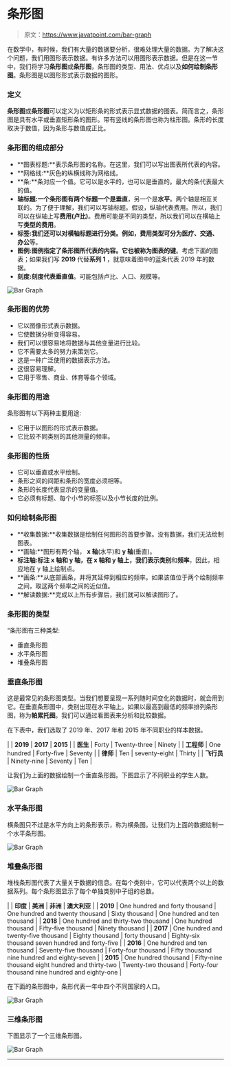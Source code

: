 # 条形图

> 原文：<https://www.javatpoint.com/bar-graph>

在数学中，有时候，我们有大量的数据要分析，很难处理大量的数据。为了解决这个问题，我们用图形表示数据。有许多方法可以用图形表示数据。但是在这一节中，我们将学习**条形图**或**条形图**，条形图的类型、用法、优点以及**如何绘制条形图**。条形图是以图形形式表示数据的图形。

### 定义

**条形图**或**条形图**可以定义为以矩形条的形式表示显式数据的图表。简而言之，条形图是具有水平或垂直矩形条的图形。带有竖线的条形图也称为柱形图。条形的长度取决于数值，因为条形与数值成正比。

### 条形图的组成部分

*   **图表标题:**表示条形图的名称。在这里，我们可以写出图表所代表的内容。
*   **网格线:**灰色的纵横线称为网格线。
*   **条:**条对应一个值。它可以是水平的，也可以是垂直的。最大的条代表最大的值。
*   **轴标题:**一个条形图有两个标题一个是**垂直**，另一个是**水平**。两个轴是相互关联的。为了便于理解，我们可以写轴标题。假设，纵轴代表费用。所以，我们可以在纵轴上写**费用(卢比)**。费用可能是不同的类型，所以我们可以在横轴上写**类型的费用**。
*   **标签:**我们还可以对横轴标题进行分类。例如，费用类型可分为**医疗、交通、办公**等。
*   **图例:**图例指定了条形图所代表的内容。它也被称为图表的**键**。考虑下面的图表；如果我们写 **2019** 代替**系列 1** ，就意味着图中的蓝条代表 2019 年的数据。
*   **刻度:**刻度代表**垂直值**。可能包括卢比、人口、规模等。

![Bar Graph](img/5a36f26040f5e60382eb5378b1ac7e4c.png)

### 条形图的优势

*   它以图像形式表示数据。
*   它使数据分析变得容易。
*   我们可以很容易地将数据与其他变量进行比较。
*   它不需要太多的努力来策划它。
*   这是一种广泛使用的数据表示方法。
*   这很容易理解。
*   它用于零售、商业、体育等各个领域。

### 条形图的用途

条形图有以下两种主要用途:

*   它用于以图形的形式表示数据。
*   它比较不同类别的其他测量的频率。

### 条形图的性质

*   它可以垂直或水平绘制。
*   条形之间的间距和条形的宽度必须相等。
*   条形的长度代表显示的变量值。
*   它必须有标题、每个小节的标签以及小节长度的比例。

### 如何绘制条形图

*   **收集数据:**收集数据是绘制任何图形的首要步骤。没有数据，我们无法绘制图表。
*   **画轴:**图形有两个轴， **x 轴**(水平)和 **y 轴**(垂直)。
*   **标注轴:**标注 x 轴和 y 轴，在 x 轴和 y 轴上，我们表示**类别**和**频率**，因此，相应地在 y 轴上绘制点。
*   **画条:**从底部画条，并将其延伸到相应的频率。如果该值位于两个绘制频率之间，取这两个频率之间的近似值。
*   **解读数据:**完成以上所有步骤后，我们就可以解读图形了。

### 条形图的类型

“条形图有三种类型:

*   垂直条形图
*   水平条形图
*   堆叠条形图

### 垂直条形图

这是最常见的条形图类型。当我们想要呈现一系列随时间变化的数据时，就会用到它。在垂直条形图中，类别出现在水平轴上。如果以最高到最低的频率排列条形图，称为**帕累托图**。我们可以通过看图表来分析和比较数据。

在下表中，我们选取了 2019 年、2017 年和 2015 年不同职业的样本数据。

|  | **2019** | **2017** | **2015** |
| **医生** | Forty | Twenty-three | Ninety |
| **工程师** | One hundred | Forty-five | Seventy |
| **律师** | Ten | seventy-eight | Thirty |
| **飞行员** | Ninety-nine | Seventy | Ten |

让我们为上面的数据绘制一个垂直条形图。下图显示了不同职业的学生人数。

![Bar Graph](img/5af9bbf2c15d2bc07faec807a0780e67.png)

### 水平条形图

横条图只不过是水平方向上的条形表示，称为横条图。让我们为上面的数据绘制一个水平条形图。

![Bar Graph](img/2cc25e7966214b12ada5f6c6746a3d7b.png)

### 堆叠条形图

堆栈条形图代表了大量关于数据的信息。在每个类别中，它可以代表两个以上的数据系列。每个条形图显示了每个单独类别中子组的总数。

|  | **印度** | **美洲** | **非洲** | **澳大利亚** |
| **2019** | One hundred and forty thousand | One hundred and twenty thousand | Sixty thousand | One hundred and ten thousand |
| **2018** | One hundred and thirty-two thousand | One hundred thousand | Fifty-five thousand | Ninety thousand |
| **2017** | One hundred and twenty-five thousand | Eighty thousand | forty thousand | Eighty-six thousand seven hundred and forty-five |
| **2016** | One hundred and ten thousand | Seventy-five thousand | Forty-four thousand | Fifty thousand nine hundred and eighty-seven |
| **2015** | One hundred thousand | Fifty-nine thousand eight hundred and thirty-two | Twenty-two thousand | Forty-four thousand nine hundred and eighty-one |

在下面的条形图中，条形代表一年中四个不同国家的人口。

![Bar Graph](img/c6d79fbd385a30a199a7859aceb61602.png)

### 三维条形图

下图显示了一个三维条形图。

![Bar Graph](img/b601976b0e48247b3fbbcba998289369.png)

* * *